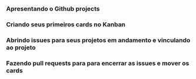 ### Apresentando o Github projects
### Criando seus primeiros cards no Kanban
### Abrindo issues para seus projetos em andamento e vinculando ao projeto
### Fazendo pull requests para para encerrar as issues e mover os cards
